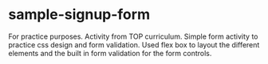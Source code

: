 # sample-signup-form
For practice purposes. Activity from TOP curriculum.
Simple form activity to practice css design and form validation. Used flex box to layout the different elements and the built in form validation for the form controls. 
